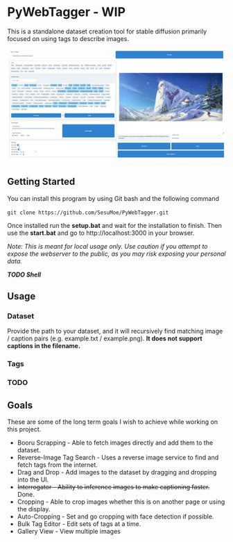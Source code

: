 # PyWebTagger - WIP

This is a standalone dataset creation tool for stable diffusion primarily focused on using tags to describe images.

![2](./showcase/2.jpg)

## Getting Started

You can install this program by using Git bash and the following command

```git clone https://github.com/SesuMoe/PyWebTagger.git```

Once installed run the **setup.bat** and wait for the installation to finish. 
Then use the **start.bat** and go to http://localhost:3000 in your browser.

*Note: This is meant for local usage only. Use caution if you attempt to expose the webserver to the public, 
as you may risk exposing your personal data.*

***TODO Shell***

## Usage

### Dataset

Provide the path to your dataset, and it will recursively find matching image / caption pairs (e.g. example.txt / example.png). **It does not support captions in the filename.**

### Tags

### TODO

## Goals

These are some of the long term goals I wish to achieve while working on this project.

* Booru Scrapping - Able to fetch images directly and add them to the dataset.
* Reverse-Image Tag Search - Uses a reverse image service to find and fetch tags from the internet.
* Drag and Drop - Add images to the dataset by dragging and dropping into the UI.
* ~~Interrogator - Ability to inference images to make captioning faster.~~ Done.
* Cropping - Able to crop images whether this is on another page or using the display.
* Auto-Cropping - Set and go cropping with face detection if possible.
* Bulk Tag Editor - Edit sets of tags at a time.
* Gallery View - View multiple images
